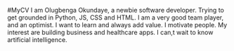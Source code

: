 #MyCV I am Olugbenga Okundaye, a newbie software developer. Trying to get grounded in Python, JS, CSS and HTML. I am a very good team player, and an optimist. I want to learn and always add value. I motivate people. My interest are building business and healthcare apps. I can,t wait to know artificial intelligence.
